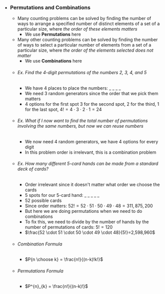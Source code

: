 - ### Permutations and Combinations
	- Many counting problems can be solved by finding the number of ways to arrange a specified number of distinct elements of a set of a particular size, where *the order of these elements matters*
		- We use **Permutations** here
	- Many other counting problems can be solved by finding the number of ways to select a particular number of elements from a set of a particular size, where *the order of the elements selected does not matter*
		- We use **Combinations** here
	- ###### Ex. Find the 4-digit permutations of the numbers 2, 3, 4, and 5
		- We have 4 places to place the numbers: _ _ _ _
		- We need 3 random generators since the order that we pick them matters 
		- $4$ options for the first spot $3$ for the second spot, $2$ for the third, $1$ for the last spot, $4! = 4 \cdot 3 \cdot 2 \cdot 1 = 24$
	- ###### Ex. What if I now want to find the total number of permutations involving the same numbers, but now we can reuse numbers
		- We now need 4 random generators, we have $4$ options for every digit
		- In this problem order is irrelevant, this is a combination problem
	- ###### Ex. How many different 5-card hands can be made from a standard deck of cards?
		- Order irrelevant since it doesn't matter what order we choose the cards
		- $5$ spots for our $5$-card hand: _ _ _ _ _
		- $52$ possible cards
		- Since order matters: $52! = 52 \cdot 51 \cdot 50 \cdot 49 \cdot 48 = 311,875,200$
		- But here we are doing permutations when we need to do combinations
		- To fix this, we need to divide by the number of hands by the number of permutations of cards: $5! = 120$
		- $\frac{52 \cdot 51 \cdot 50 \cdot 49 \cdot 48}{5!}=2,598,960$
	- ###### Combination Formula
		- $P{n \choose k} = \frac{n!}{(n-k)!k!}$
	- ###### Permutations Formula
		- $P^{n}_{k} = \frac{n!}{(n-k)!}$ 